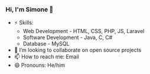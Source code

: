 ### Hi, I'm Simone 👋

<!--
Here are some ideas to get you started:

- 🔭 I’m currently working on ...
- 🌱 I’m currently learning ...
- 👯 I’m looking to collaborate on ...
- 🤔 I’m looking for help with ...
- 💬 Ask me about ...
- 📫 How to reach me: ...
- 😄 Pronouns: ...
- ⚡ Fun fact: ...
-->

- ⚡ Skills:  
    - Web Development - HTML, CSS, PHP, JS, Laravel
    - Software Development - Java, C, C#  
    - Database - MySQL
- 👯 I’m looking to collaborate on open source projects
- 📫 How to reach me: Email
- 😄 Pronouns: He/him
